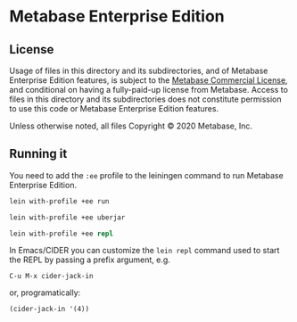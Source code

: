 # Metabase Enterprise Edition

## License

Usage of files in this directory and its subdirectories, and of Metabase Enterprise Edition features, is subject to
the [Metabase Commercial License](https://www.metabase.com/license/commercial/), and conditional on having a
fully-paid-up license from Metabase. Access to files in this directory and its subdirectories does not constitute
permission to use this code or Metabase Enterprise Edition features.

Unless otherwise noted, all files Copyright © 2020 Metabase, Inc.

## Running it

You need to add the `:ee` profile to the leiningen command to run Metabase Enterprise Edition.

```clj
lein with-profile +ee run
```

```clj
lein with-profile +ee uberjar
```

```clj
lein with-profile +ee repl
```

In Emacs/CIDER you can customize the `lein repl` command used to start the REPL by passing a prefix argument, e.g.

```emacs-lisp
C-u M-x cider-jack-in
```

or, programatically:

```emacs-lisp
(cider-jack-in '(4))
```
